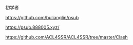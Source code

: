 初学者









https://github.com/bulianglin/psub

https://psub.888005.xyz/

https://github.com/ACL4SSR/ACL4SSR/tree/master/Clash
